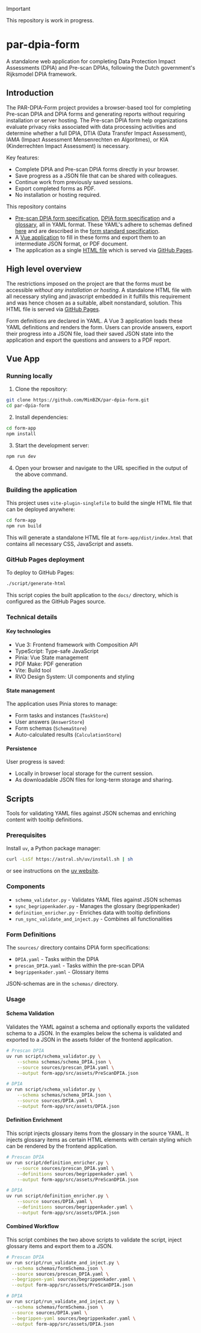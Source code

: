 > [!IMPORTANT]
> This repository is work in progress.

# par-dpia-form
A standalone web application for completing Data Protection Impact Assessments (DPIA) and Pre-scan DPIAs, following the Dutch government's Rijksmodel DPIA framework.

## Introduction
The PAR-DPIA-Form project provides a browser-based tool for completing Pre-scan DPIA and DPIA forms and generating reports without requiring installation or server hosting. 
The Pre-scan DPIA form help organizations evaluate privacy risks associated with data processing activities and determine whether a full DPIA, DTIA (Data Transfer Impact Assessment), IAMA (Impact Assessment Mensenrechten en Algoritmes), or KIA (Kinderrechten Impact Assessment) is necessary.

Key features:

- Complete DPIA and Pre-scan DPIA forms directly in your browser.
- Save progress as a JSON file that can be shared with colleagues.
- Continue work from previously saved sessions.
- Export completed forms as PDF.
- No installation or hosting required.

This repository contains 

- [Pre-scan DPIA form specification](sources/prescan_DPIA.yaml), [DPIA form specification](sources/DPIA.yaml) and 
a [glossary](sources/begrippenkader.yaml), all in YAML format. These YAML's adhere to schemas
defined [here](schemas/schema_DPIA.json) and are described in the [form standard specification](form_standard.md).
- A [Vue application](form-app/) to fill in these forms and export them to an intermediate JSON format, or 
PDF document.
- The application as a single [HTML file](form-app/dist/index.html) which is served via [GitHub Pages](https://minbzk.github.io/par-dpia-form/).


## High level overview

The restrictions imposed on the project are that the forms must be accessible *without any installation
or hosting*. A standalone HTML file with all necessary styling and javascript embedded in it fulfills
this requirement and was hence chosen as a suitable, albeit nonstandard, solution. This HTML file is served
via [GitHub Pages](https://minbzk.github.io/par-dpia-form/).

Form definitions are declared in YAML. A Vue 3 application loads these YAML definitions and renders
the form. Users can provide answers, export their progress into a JSON file, load their saved JSON state
into the application and export the questions and answers to a PDF report.

## Vue App

### Running locally

1. Clone the repository:

```bash
git clone https://github.com/MinBZK/par-dpia-form.git 
cd par-dpia-form
```

2. Install dependencies:

```bash
cd form-app
npm install
```

3. Start the development server:

```bash
npm run dev
```

4. Open your browser and navigate to the URL specified in the output of the above command.

### Building the application

This project uses `vite-plugin-singlefile` to build the single HTML file that can be deployed anywhere:

```bash
cd form-app
npm run build
```

This will generate a standalone HTML file at `form-app/dist/index.html` that contains all necessary CSS,
JavaScript and assets.

### GitHub Pages deployment

To deploy to GitHub Pages:

```bash
./script/generate-html
```

This script copies the built application to the `docs/` directory, which is configured as the GitHub Pages source.

### Technical details

#### Key technologies

- Vue 3: Frontend framework with Composition API
- TypeScript: Type-safe JavaScript
- Pinia: Vue State management
- PDF Make: PDF generation
- Vite: Build tool
- RVO Design System: UI components and styling

#### State management

The application uses Pinia stores to manage:

- Form tasks and instances (`TaskStore`)
- User answers (`AnswerStore`)
- Form schemas (`SchemaStore`)
- Auto-calculated results (`CalculationStore`)


#### Persistence

User progress is saved:

- Locally in browser local storage for the current session.
- As downloadable JSON files for long-term storage and sharing.

## Scripts

Tools for validating YAML files against JSON schemas and enriching content with tooltip definitions.

### Prerequisites

Install `uv`, a Python package manager:

```bash 
curl -LsSf https://astral.sh/uv/install.sh | sh
```
or see instructions on the [uv website](https://docs.astral.sh/uv/getting-started/installation/).

### Components

- `schema_validator.py` - Validates YAML files against JSON schemas
- `sync_begrippenkader.py` - Manages the glossary (begrippenkader) 
- `definition_enricher.py` - Enriches data with tooltip definitions
- `run_sync_validate_and_inject.py` - Combines all functionalities

### Form Definitions

The `sources/` directory contains DPIA form specifications:
- `DPIA.yaml` - Tasks within the DPIA
- `prescan_DPIA.yaml` - Tasks within the pre-scan DPIA 
- `begrippenkader.yaml` - Glossary items

JSON-schemas are in the `schemas/` directory.

### Usage

#### Schema Validation
Validates the YAML against a schema and optionally exports the validated schema to a JSON. In the examples
below the schema is validated and exported to a JSON in the assets folder of the frontend application.

```bash
# Prescan DPIA
uv run script/schema_validator.py \
    --schema schemas/schema_DPIA.json \
    --source sources/prescan_DPIA.yaml \
    --output form-app/src/assets/PreScanDPIA.json
```

```bash
# DPIA
uv run script/schema_validator.py \
    --schema schemas/schema_DPIA.json \
    --source sources/DPIA.yaml \
    --output form-app/src/assets/DPIA.json
```


#### Definition Enrichment

This script injects glossary items from the glossary in the source YAML. It injects glossary items as certain HTML elements with certain styling
which can be rendered by the frontend application.

```bash
# Prescan DPIA
uv run script/definition_enricher.py \
    --source sources/prescan_DPIA.yaml \
    --definitions sources/begrippenkader.yaml \
    --output form-app/src/assets/PreScanDPIA.json
```

```bash
# DPIA
uv run script/definition_enricher.py \
    --source sources/DPIA.yaml \
    --definitions sources/begrippenkader.yaml \
    --output form-app/src/assets/DPIA.json
```

#### Combined Workflow

This script combines the two above scripts to validate the script, inject glossary items and export them to a JSON.

```bash
# Prescan DPIA
uv run script/run_validate_and_inject.py \
  --schema schemas/formSchema.json \
  --source sources/prescan_DPIA.yaml \
  --begrippen-yaml sources/begrippenkader.yaml \
  --output form-app/src/assets/PreScanDPIA.json
```

```bash
# DPIA
uv run script/run_validate_and_inject.py \
  --schema schemas/formSchema.json \
  --source sources/DPIA.yaml \
  --begrippen-yaml sources/begrippenkader.yaml \
  --output form-app/src/assets/DPIA.json
```

